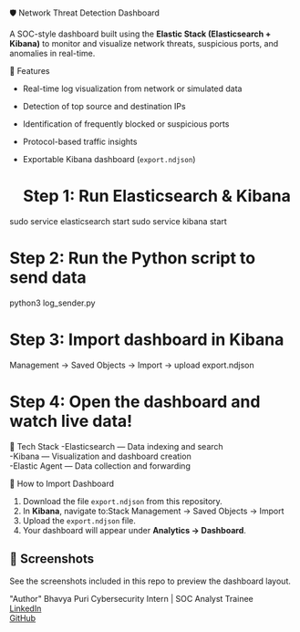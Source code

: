 🛡️ Network Threat Detection Dashboard

A SOC-style dashboard built using the **Elastic Stack (Elasticsearch + Kibana)** to monitor and visualize network threats, suspicious ports, and anomalies in real-time.

🚀 Features
- Real-time log visualization from network or simulated data  
- Detection of top source and destination IPs  
- Identification of frequently blocked or suspicious ports  
- Protocol-based traffic insights  
- Exportable Kibana dashboard (`export.ndjson`)

  # Step 1: Run Elasticsearch & Kibana
sudo service elasticsearch start
sudo service kibana start

# Step 2: Run the Python script to send data
python3 log_sender.py

# Step 3: Import dashboard in Kibana
Management → Saved Objects → Import → upload export.ndjson

# Step 4: Open the dashboard and watch live data!


🧩 Tech Stack
-Elasticsearch — Data indexing and search  
-Kibana — Visualization and dashboard creation  
-Elastic Agent — Data collection and forwarding  

🧠 How to Import Dashboard
1. Download the file `export.ndjson` from this repository.  
2. In **Kibana**, navigate to:Stack Management → Saved Objects → Import
3. Upload the `export.ndjson` file.  
4. Your dashboard will appear under **Analytics → Dashboard**.

## 📸 Screenshots
See the screenshots included in this repo to preview the dashboard layout.

"Author"
Bhavya Puri
Cybersecurity Intern | SOC Analyst Trainee  
[LinkedIn](https://www.linkedin.com/in/bhavya-puri-31227027a/)  
[GitHub](https://github.com/pbhavya009)


